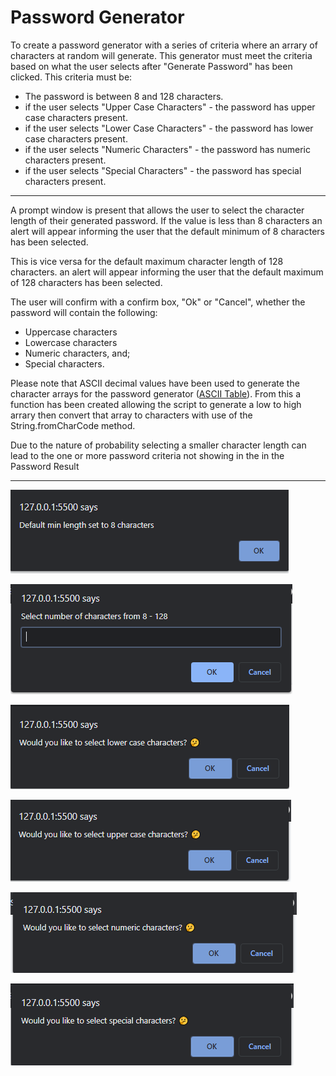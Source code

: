 
<h1>Password Generator</h1>

To create a password generator with a series of criteria where an arrary of characters at random will generate. This generator must meet the criteria based on what the user selects after "Generate Password" has been clicked. This criteria must be:

- The password is between 8 and 128 characters.
- if the user selects "Upper Case Characters" - the password has upper case characters present.
- if the user selects "Lower Case Characters" - the password has lower case characters present.
- if the user selects "Numeric Characters" - the password has numeric characters present.
- if the user selects "Special Characters" - the password has special characters present.

______
A prompt window is present that allows the user to select the character length of their generated password. If the value is less than 8 characters an alert will appear informing the user that the default minimum of 8 characters has been selected.

This is vice versa for the default maximum character length of 128 characters. an alert will appear informing the user that the default maximum of 128 characters has been selected.

The user will confirm with a confirm box, "Ok" or "Cancel", whether the password will contain the following:
- Uppercase characters
- Lowercase characters
- Numeric characters, and;
- Special characters.

Please note that ASCII decimal values have been used to generate the character arrays for the password generator ([ASCII Table](http://www.asciitable.com/)). From this a function has been created allowing the script to generate a low to high arrary then convert that array to characters with use of the String.fromCharCode method.

Due to the nature of probability selecting a smaller character length can lead to the one or more password criteria not showing in the in the Password Result

_______


![default-min](./images/default-min.PNG)

![Prompt-1](./images/prompt-1.PNG)

![Prompt-2](./images/prompt-2.PNG)

![Prompt-3](./images/prompt-3.PNG)

![Prompt-4](./images/prompt-4.PNG)

![Prompt-5](./images/prompt-5.PNG)


